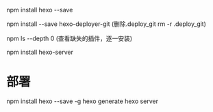 
npm install hexo --save

npm install --save hexo-deployer-git (删除.deploy_git rm -r .deploy_git)

npm ls --depth 0 (查看缺失的插件，逐一安装)

npm install hexo-server


# 部署

npm install hexo --save -g 
hexo generate 
hexo server 